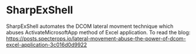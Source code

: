 # SharpExShell
 SharpExShell automates the DCOM lateral movment technique which abuses ActivateMicrosoftApp method of Excel application.
 To read the blog: https://posts.specterops.io/lateral-movement-abuse-the-power-of-dcom-excel-application-3c016d0d9922
